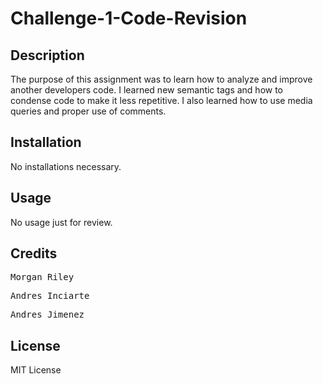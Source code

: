 # Challenge-1-Code-Revision

## Description

The purpose of this assignment was to learn how to analyze and improve another developers code. I learned new semantic tags and how to condense code to make it less repetitive. I also learned how to use media queries and proper use of comments. 

## Installation

No installations necessary.

## Usage

No usage just for review.

## Credits

<pre>Morgan Riley</pre>
<pre>Andres Inciarte</pre>
<pre>Andres Jimenez</pre>

## License

MIT License